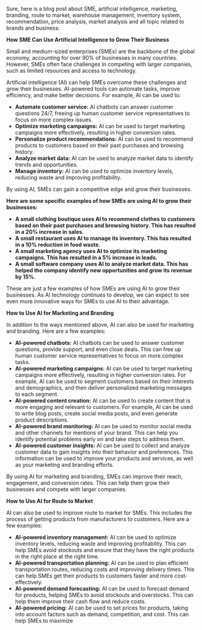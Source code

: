 Sure, here is a blog post about SME, artificial intelligence, marketing, branding, route to market, warehouse management, inventory system, recommendation, price analysis, market analysis and all topic related to brands and business:

**How SME Can Use Artificial Intelligence to Grow Their Business**

Small and medium-sized enterprises (SMEs) are the backbone of the global economy, accounting for over 90% of businesses in many countries. However, SMEs often face challenges in competing with larger companies, such as limited resources and access to technology.

Artificial intelligence (AI) can help SMEs overcome these challenges and grow their businesses. AI-powered tools can automate tasks, improve efficiency, and make better decisions. For example, AI can be used to:

* **Automate customer service:** AI chatbots can answer customer questions 24/7, freeing up human customer service representatives to focus on more complex issues.
* **Optimize marketing campaigns:** AI can be used to target marketing campaigns more effectively, resulting in higher conversion rates.
* **Personalize product recommendations:** AI can be used to recommend products to customers based on their past purchases and browsing history.
* **Analyze market data:** AI can be used to analyze market data to identify trends and opportunities.
* **Manage inventory:** AI can be used to optimize inventory levels, reducing waste and improving profitability.

By using AI, SMEs can gain a competitive edge and grow their businesses.

**Here are some specific examples of how SMEs are using AI to grow their businesses:**

* **A small clothing boutique uses AI to recommend clothes to customers based on their past purchases and browsing history. This has resulted in a 20% increase in sales.**
* **A small restaurant uses AI to manage its inventory. This has resulted in a 10% reduction in food waste.**
* **A small marketing agency uses AI to optimize its marketing campaigns. This has resulted in a 5% increase in leads.**
* **A small software company uses AI to analyze market data. This has helped the company identify new opportunities and grow its revenue by 15%.**

These are just a few examples of how SMEs are using AI to grow their businesses. As AI technology continues to develop, we can expect to see even more innovative ways for SMEs to use AI to their advantage.

**How to Use AI for Marketing and Branding**

In addition to the ways mentioned above, AI can also be used for marketing and branding. Here are a few examples:

* **AI-powered chatbots:** AI chatbots can be used to answer customer questions, provide support, and even close deals. This can free up human customer service representatives to focus on more complex tasks.
* **AI-powered marketing campaigns:** AI can be used to target marketing campaigns more effectively, resulting in higher conversion rates. For example, AI can be used to segment customers based on their interests and demographics, and then deliver personalized marketing messages to each segment.
* **AI-powered content creation:** AI can be used to create content that is more engaging and relevant to customers. For example, AI can be used to write blog posts, create social media posts, and even generate product descriptions.
* **AI-powered brand monitoring:** AI can be used to monitor social media and other channels for mentions of your brand. This can help you identify potential problems early on and take steps to address them.
* **AI-powered customer insights:** AI can be used to collect and analyze customer data to gain insights into their behavior and preferences. This information can be used to improve your products and services, as well as your marketing and branding efforts.

By using AI for marketing and branding, SMEs can improve their reach, engagement, and conversion rates. This can help them grow their businesses and compete with larger companies.

**How to Use AI for Route to Market**

AI can also be used to improve route to market for SMEs. This includes the process of getting products from manufacturers to customers. Here are a few examples:

* **AI-powered inventory management:** AI can be used to optimize inventory levels, reducing waste and improving profitability. This can help SMEs avoid stockouts and ensure that they have the right products in the right place at the right time.
* **AI-powered transportation planning:** AI can be used to plan efficient transportation routes, reducing costs and improving delivery times. This can help SMEs get their products to customers faster and more cost-effectively.
* **AI-powered demand forecasting:** AI can be used to forecast demand for products, helping SMEs to avoid stockouts and overstocks. This can help them improve their cash flow and reduce costs.
* **AI-powered pricing:** AI can be used to set prices for products, taking into account factors such as demand, competition, and cost. This can help SMEs to maximize